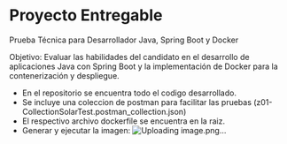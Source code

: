 
# Proyecto Entregable


Prueba Técnica para Desarrollador Java, Spring Boot y Docker

Objetivo: Evaluar las habilidades del candidato en el desarrollo de aplicaciones Java con Spring Boot y la implementación de Docker para la contenerización y despliegue.


- En el repositorio se encuentra todo el codigo desarrollado.
- Se incluye una coleccion de postman para facilitar las pruebas (z01- CollectionSolarTest.postman_collection.json)
- El respectivo archivo dockerfile se encuentra en la raiz.
- Generar y ejecutar la imagen:
  ![Uploading image.png…]()

